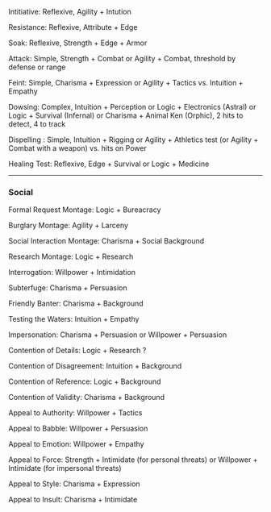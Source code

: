 
Intitiative: Reflexive, Agility + Intution

Resistance: Reflexive, Attribute + Edge

Soak: Reflexive, Strength + Edge + Armor

Attack: Simple, Strength + Combat or Agility + Combat, threshold by defense or range

Feint: Simple, Charisma + Expression or Agility + Tactics vs. Intuition + Empathy

Dowsing: Complex, Intuition + Perception or Logic + Electronics (Astral) or Logic + Survival (Infernal) or Charisma + Animal Ken (Orphic), 2 hits to detect, 4 to track

Dispelling : Simple, Intuition + Rigging or Agility + Athletics test (or Agility + Combat with a weapon) vs. hits on Power

Healing Test: Reflexive, Edge + Survival or Logic + Medicine

-----
### Social

Formal Request Montage: Logic + Bureacracy

Burglary Montage: Agility + Larceny

Social Interaction Montage: Charisma + Social Background

Research Montage: Logic + Research

Interrogation: Willpower + Intimidation

Subterfuge: Charisma + Persuasion

Friendly Banter: Charisma + Background

Testing the Waters: Intuition + Empathy

Impersonation: Charisma + Persuasion or Willpower + Persuasion

Contention of Details: Logic + Research ?

Contention of Disagreement: Intuition + Background

Contention of Reference: Logic + Background

Contention of Validity: Charisma + Background

Appeal to Authority: Willpower + Tactics

Appeal to Babble: Willpower + Persuasion

Appeal to Emotion: Willpower + Empathy

Appeal to Force: Strength + Intimidate (for personal threats) or Willpower + Intimidate (for impersonal threats)

Appeal to Style: Charisma + Expression

Appeal to Insult: Charisma + Intimidate
